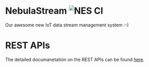 # NebulaStream ![NES CI](https://github.com/nebulastream/IoTDB/workflows/NES%20CI/badge.svg)
Our awesome new IoT data stream management system :-)


# REST APIs

The detailed documanetation on the REST APIs can be found [here](impl/REST/RestEndpoints.md).


